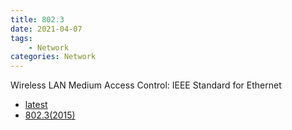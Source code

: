 ```yaml
---
title: 802.3
date: 2021-04-07
tags:
	- Network
categories: Network
---
```


Wireless LAN Medium Access Control: IEEE Standard for Ethernet

<!--more-->

* <a href="latest" target="manual">latest</a>
* <a href="802.3-2015.pdf" target="manual">802.3(2015)</a>
